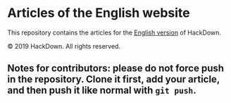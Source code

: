 # Articles of the English website

This repository contains the articles for the [English version](https://en.hackdown.org) of HackDown.

© 2019 HackDown. All rights reserved.

## Notes for contributors: please do not force push in the repository. Clone it first, add your article, and then push it like normal with `git push`.
